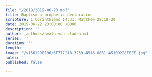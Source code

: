 ```yaml
---
file: "/2019/2019-06-23.mp3"
title: Baptism a prophetic declaration
scripture: 1 Corinthians 14:31, Matthew 28:18-20
date: 2019-06-22 23:00:00 +0000
description: ''
author: _authors/heath-van-staden.md
series: ''
duration: ''
length: 
image: "/v1561290196/6F7772A8-3259-45A3-8861-A5109228F8EE.jpg"
notes: ''
published: false

---
```

